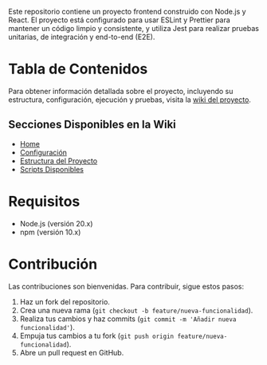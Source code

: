 Este repositorio contiene un proyecto frontend construido con Node.js y React. El proyecto está configurado para usar ESLint y Prettier para mantener un código limpio y consistente, y utiliza Jest para realizar pruebas unitarias, de integración y end-to-end (E2E).

# Tabla de Contenidos

Para obtener información detallada sobre el proyecto, incluyendo su estructura, configuración, ejecución y pruebas, visita la [wiki del proyecto](https://github.com/JeanPiffaut/backend_firebase_project/wiki).

## Secciones Disponibles en la Wiki

-   [Home](https://github.com/JeanPiffaut/frontend_firebase_project/wiki)
-   [Configuración](https://github.com/JeanPiffaut/frontend_firebase_project/wiki/Configuraci%C3%B3n)
-   [Estructura del Proyecto](https://github.com/JeanPiffaut/frontend_firebase_project/wiki/Estructura-del-Proyecto)
-   [Scripts Disponibles](https://github.com/JeanPiffaut/frontend_firebase_project/wiki/Scripts-Disponibles)

# Requisitos

-   Node.js (versión 20.x)
-   npm (versión 10.x)

# Contribución

Las contribuciones son bienvenidas. Para contribuir, sigue estos pasos:

1. Haz un fork del repositorio.
2. Crea una nueva rama (`git checkout -b feature/nueva-funcionalidad`).
3. Realiza tus cambios y haz commits (`git commit -m 'Añadir nueva funcionalidad'`).
4. Empuja tus cambios a tu fork (`git push origin feature/nueva-funcionalidad`).
5. Abre un pull request en GitHub.
